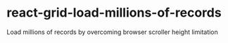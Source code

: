 # react-grid-load-millions-of-records
Load millions of records by overcoming browser scroller height limitation
